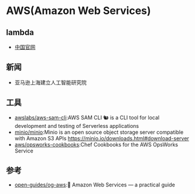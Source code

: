 # AWS(Amazon Web Services)

## lambda

* [中国官网](https://amazonaws-china.com/cn/)

## 新闻

* 亚马逊上海建立人工智能研究院

## 工具

* [awslabs/aws-sam-cli](https://github.com/awslabs/aws-sam-cli):AWS SAM CLI 🐿 is a CLI tool for local development and testing of Serverless applications
* [minio/minio](https://github.com/minio/minio):Minio is an open source object storage server compatible with Amazon S3 APIs https://minio.io/downloads.html#download-server
* [aws/opsworks-cookbooks](https://github.com/aws/opsworks-cookbooks):Chef Cookbooks for the AWS OpsWorks Service

## 参考

* [open-guides/og-aws](https://github.com/open-guides/og-aws):📙 Amazon Web Services — a practical guide
